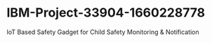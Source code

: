 # IBM-Project-33904-1660228778
IoT Based Safety Gadget for Child Safety Monitoring &amp; Notification
